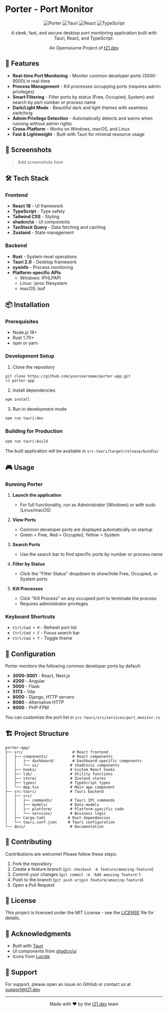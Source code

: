 # Porter - Port Monitor

<div align="center">

![Porter](https://img.shields.io/badge/Porter-Port%20Monitor-blue)
![Tauri](https://img.shields.io/badge/Tauri-2.0-24c8db)
![React](https://img.shields.io/badge/React-18-61dafb)
![TypeScript](https://img.shields.io/badge/TypeScript-5-3178c6)

A sleek, fast, and secure desktop port monitoring application built with Tauri, React, and TypeScript.

An Opensource Project of [t21.dev](https://t21.dev)

</div>

## 🚀 Features

- **Real-time Port Monitoring** - Monitor common developer ports (3000-9000) in real-time
- **Process Management** - Kill processes occupying ports (requires admin privileges)
- **Smart Filtering** - Filter ports by status (Free, Occupied, System) and search by port number or process name
- **Dark/Light Mode** - Beautiful dark and light themes with seamless switching
- **Admin Privilege Detection** - Automatically detects and warns when running without admin rights
- **Cross-Platform** - Works on Windows, macOS, and Linux
- **Fast & Lightweight** - Built with Tauri for minimal resource usage

## 📸 Screenshots

> Add screenshots here

## 🛠️ Tech Stack

### Frontend
- **React 18** - UI framework
- **TypeScript** - Type safety
- **Tailwind CSS** - Styling
- **shadcn/ui** - UI components
- **TanStack Query** - Data fetching and caching
- **Zustand** - State management

### Backend
- **Rust** - System-level operations
- **Tauri 2.0** - Desktop framework
- **sysinfo** - Process monitoring
- **Platform-specific APIs**
  - Windows: IPHLPAPI
  - Linux: /proc filesystem
  - macOS: lsof

## 📦 Installation

### Prerequisites
- Node.js 18+
- Rust 1.70+
- npm or yarn

### Development Setup

1. Clone the repository
```bash
git clone https://github.com/yourusername/porter-app.git
cd porter-app
```

2. Install dependencies
```bash
npm install
```

3. Run in development mode
```bash
npm run tauri:dev
```

### Building for Production

```bash
npm run tauri:build
```

The built application will be available in `src-tauri/target/release/bundle/`

## 🎮 Usage

### Running Porter

1. **Launch the application**
   - For full functionality, run as Administrator (Windows) or with sudo (Linux/macOS)

2. **View Ports**
   - Common developer ports are displayed automatically on startup
   - Green = Free, Red = Occupied, Yellow = System

3. **Search Ports**
   - Use the search bar to find specific ports by number or process name

4. **Filter by Status**
   - Click the "Filter Status" dropdown to show/hide Free, Occupied, or System ports

5. **Kill Processes**
   - Click "Kill Process" on any occupied port to terminate the process
   - Requires administrator privileges

### Keyboard Shortcuts

- `Ctrl/Cmd + R` - Refresh port list
- `Ctrl/Cmd + F` - Focus search bar
- `Ctrl/Cmd + T` - Toggle theme

## 🔧 Configuration

Porter monitors the following common developer ports by default:

- **3000-3001** - React, Next.js
- **4200** - Angular
- **5000** - Flask
- **5173** - Vite
- **8000** - Django, HTTP servers
- **8080** - Alternative HTTP
- **9000** - PHP-FPM

You can customize the port list in `src-tauri/src/services/port_monitor.rs`

## 🏗️ Project Structure

```
porter-app/
├── src/                      # React frontend
│   ├── components/           # React components
│   │   ├── dashboard/        # Dashboard-specific components
│   │   └── ui/              # shadcn/ui components
│   ├── hooks/               # Custom React hooks
│   ├── lib/                 # Utility functions
│   ├── store/               # Zustand stores
│   ├── types/               # TypeScript types
│   └── App.tsx              # Main app component
├── src-tauri/               # Tauri backend
│   ├── src/
│   │   ├── commands/        # Tauri IPC commands
│   │   ├── models/          # Data models
│   │   ├── platform/        # Platform-specific code
│   │   └── services/        # Business logic
│   ├── Cargo.toml          # Rust dependencies
│   └── tauri.conf.json     # Tauri configuration
└── docs/                    # Documentation
```

## 🤝 Contributing

Contributions are welcome! Please follow these steps:

1. Fork the repository
2. Create a feature branch (`git checkout -b feature/amazing-feature`)
3. Commit your changes (`git commit -m 'Add amazing feature'`)
4. Push to the branch (`git push origin feature/amazing-feature`)
5. Open a Pull Request

## 📝 License

This project is licensed under the MIT License - see the [LICENSE](LICENSE) file for details.

## 🙏 Acknowledgments

- Built with [Tauri](https://tauri.app/)
- UI components from [shadcn/ui](https://ui.shadcn.com/)
- Icons from [Lucide](https://lucide.dev/)

## 📧 Support

For support, please open an issue on GitHub or contact us at support@t21.dev

---

<div align="center">

Made with ❤️ by the [t21.dev](https://t21.dev) team

</div>
